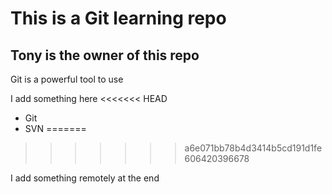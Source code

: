 # This is a Git learning repo

## Tony is the owner of this repo

Git is a powerful tool to use


I add something here
<<<<<<< HEAD


- Git
- SVN
=======
>>>>>>> a6e071bb78b4d3414b5cd191d1fe606420396678

I add something remotely at the end
